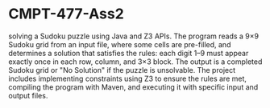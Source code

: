 # CMPT-477-Ass2
solving a Sudoku puzzle using Java and Z3 APIs. The program reads a 9×9 Sudoku grid from an input file, where some cells are pre-filled, and determines a solution that satisfies the rules: each digit 1–9 must appear exactly once in each row, column, and 3×3 block. The output is a completed Sudoku grid or "No Solution" if the puzzle is unsolvable. The project includes implementing constraints using Z3 to ensure the rules are met, compiling the program with Maven, and executing it with specific input and output files.
